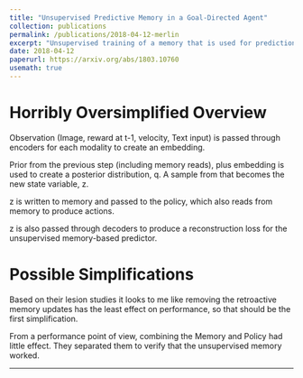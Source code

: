 ```yaml
---
title: "Unsupervised Predictive Memory in a Goal-Directed Agent"
collection: publications
permalink: /publications/2018-04-12-merlin
excerpt: "Unsupervised training of a memory that is used for prediction of state and reward."
date: 2018-04-12
paperurl: https://arxiv.org/abs/1803.10760
usemath: true
---
```


# Horribly Oversimplified Overview

Observation (Image, reward at t-1, velocity, Text input) is passed through encoders for each modality to create an embedding.

Prior from the previous step (including memory reads), plus embedding is used to create a posterior distribution, q. A sample from that becomes the new state variable, z.

z is written to memory and passed to the policy, which also reads from memory to produce actions.

z is also passed through decoders to produce a reconstruction loss for the unsupervised memory-based predictor.

# Possible Simplifications

Based on their lesion studies it looks to me like removing the retroactive memory updates has the least effect on performance, so that should be the first simplification.

From a performance point of view, combining the Memory and Policy had little effect. They separated them to verify that the unsupervised memory worked.

---
